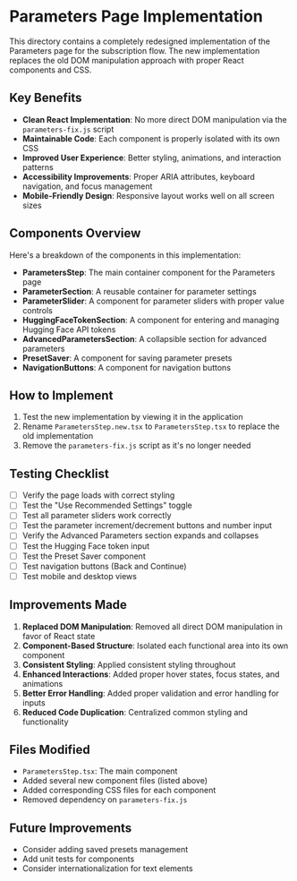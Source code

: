 # Parameters Page Implementation

This directory contains a completely redesigned implementation of the Parameters page for the subscription flow. The new implementation replaces the old DOM manipulation approach with proper React components and CSS.

## Key Benefits

- **Clean React Implementation**: No more direct DOM manipulation via the `parameters-fix.js` script
- **Maintainable Code**: Each component is properly isolated with its own CSS
- **Improved User Experience**: Better styling, animations, and interaction patterns
- **Accessibility Improvements**: Proper ARIA attributes, keyboard navigation, and focus management
- **Mobile-Friendly Design**: Responsive layout works well on all screen sizes

## Components Overview

Here's a breakdown of the components in this implementation:

- **ParametersStep**: The main container component for the Parameters page
- **ParameterSection**: A reusable container for parameter settings
- **ParameterSlider**: A component for parameter sliders with proper value controls
- **HuggingFaceTokenSection**: A component for entering and managing Hugging Face API tokens
- **AdvancedParametersSection**: A collapsible section for advanced parameters
- **PresetSaver**: A component for saving parameter presets
- **NavigationButtons**: A component for navigation buttons

## How to Implement

1. Test the new implementation by viewing it in the application
2. Rename `ParametersStep.new.tsx` to `ParametersStep.tsx` to replace the old implementation
3. Remove the `parameters-fix.js` script as it's no longer needed

## Testing Checklist

- [ ] Verify the page loads with correct styling
- [ ] Test the "Use Recommended Settings" toggle
- [ ] Test all parameter sliders work correctly
- [ ] Test the parameter increment/decrement buttons and number input
- [ ] Verify the Advanced Parameters section expands and collapses
- [ ] Test the Hugging Face token input
- [ ] Test the Preset Saver component
- [ ] Test navigation buttons (Back and Continue)
- [ ] Test mobile and desktop views

## Improvements Made

1. **Replaced DOM Manipulation**: Removed all direct DOM manipulation in favor of React state
2. **Component-Based Structure**: Isolated each functional area into its own component
3. **Consistent Styling**: Applied consistent styling throughout
4. **Enhanced Interactions**: Added proper hover states, focus states, and animations
5. **Better Error Handling**: Added proper validation and error handling for inputs
6. **Reduced Code Duplication**: Centralized common styling and functionality

## Files Modified

- `ParametersStep.tsx`: The main component
- Added several new component files (listed above)
- Added corresponding CSS files for each component
- Removed dependency on `parameters-fix.js`

## Future Improvements

- Consider adding saved presets management
- Add unit tests for components
- Consider internationalization for text elements